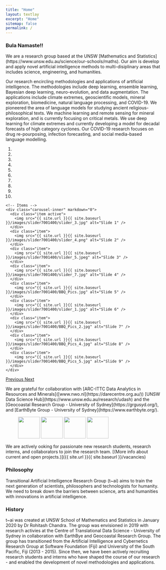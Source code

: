```yaml
---
title: "Home"
layout: textlay
excerpt: "Home"
sitemap: false
permalink: /
---
```


### Bula Namaste!!

<p>
We are a  research group  based at the  UNSW [Mathematics and Statistics](https://www.unsw.edu.au/science/our-schools/maths). Our aim is develop and apply novel artificial intelligence methods to multi-disiplinary areas that includes science, engineering, and humanities.  
</p>

<p>
Our research encircling methodologies and applications of artificial intelligence. The methodologies include  deep learning, ensemble learning, Bayesian deep learning, neuro-evolution, and data augmentation. The applications include climate extremes, geoscientific models, mineral exploration, biomedicine, natural language processing, and  COVID-19. We pioneered the area of language models for studying ancient religious-philosophical texts.  We machine learning and remote sensing for mineral exploration, and is currently focusing on critical metals. We use  deep learning for climate extremes and currently developing a model for decadal forecasts of high category cyclones. Our COVID-19 research  focuses on drug re-pourposing, infection forecasting, and social media-based language modelling.
</p>


 

<div markdown="0" id="carousel" class="carousel slide" data-ride="carousel" data-interval="4000" data-pause="hover" >
    <!-- Menu -->
    <ol class="carousel-indicators"> 
        <li data-target="#carousel" data-slide-to="0" class="active"></li>
        <li data-target="#carousel" data-slide-to="1"></li>
        <li data-target="#carousel" data-slide-to="2"></li>
        <li data-target="#carousel" data-slide-to="3"></li>
        <li data-target="#carousel" data-slide-to="4"></li> 
        <li data-target="#carousel" data-slide-to="5"></li> 
        <li data-target="#carousel" data-slide-to="6"></li> 
        <li data-target="#carousel" data-slide-to="7"></li> 
        <li data-target="#carousel" data-slide-to="8"></li> 
        <li data-target="#carousel" data-slide-to="9"></li>
    </ol>

    <!-- Items -->
    <div class="carousel-inner" markdown="0">
      <div class="item active"> 
        <img src="{{ site.url }}{{ site.baseurl }}/images/slider7001400/slider_3.jpg" alt="Slide 1" />
      </div>
      <div class="item">
        <img src="{{ site.url }}{{ site.baseurl }}/images/slider7001400/slider_4.png" alt="Slide 2" />
      </div>       
      <div class="item">
        <img src="{{ site.url }}{{ site.baseurl }}/images/slider7001400/slider_5.jpeg" alt="Slide 3" />
      </div>
      <div class="item">
        <img src="{{ site.url }}{{ site.baseurl }}/images/slider7001400/slider_7.jpg" alt="Slide 4" />
      </div> 
      <div class="item">
        <img src="{{ site.url }}{{ site.baseurl }}/images/slider7001400/BBQ_Pics.jpg" alt="Slide 5" />
      </div> 
      <div class="item">
        <img src="{{ site.url }}{{ site.baseurl }}/images/slider7001400/slider_1.jpg" alt="Slide 6" />
      </div> 
      <div class="item">
        <img src="{{ site.url }}{{ site.baseurl }}/images/slider7001400/BBQ_Pics_2.jpg" alt="Slide 7" />
      </div> 
      <div class="item">
        <img src="{{ site.url }}{{ site.baseurl }}/images/slider7001400/BBQ_Pics_4.jpg" alt="Slide 8" />
      </div> 
      <div class="item">
        <img src="{{ site.url }}{{ site.baseurl }}/images/slider7001400/BBQ_Pics_5.jpg" alt="Slide 9" />
      </div> 
    </div>
  <a class="left carousel-control" href="#carousel" role="button" data-slide="prev">
    <span class="glyphicon glyphicon-chevron-left" aria-hidden="true"></span>
    <span class="sr-only">Previous</span>
  </a>
  <a class="right carousel-control" href="#carousel" role="button" data-slide="next">
    <span class="glyphicon glyphicon-chevron-right" aria-hidden="true"></span>
    <span class="sr-only">Next</span>
  </a>
</div>

<p>
We are grateful for collaboration with [ARC-ITTC Data Analytics in Resources and Minerals]([www.nwo.nl](https://darecentre.org.au/)) [UNSW Data Science Hub](https://www.unsw.edu.au/research/udash) and the [Geocoastal Research Group - University of Sydney](https://grgusyd.org/), and  [EarthByte Group - University of Sydney](https://www.earthbyte.org/).
</p>

<figure class="fourth">
  <img src="{{ site.url }}{{ site.baseurl }}/images/logopic/Logo_DARE.png" style="height: 70px">
  <img src="{{ site.url }}{{ site.baseurl }}/images/logopic/Logo_UDASH.jpg" style="height: 70px">
  <img src="{{ site.url }}{{ site.baseurl }}/images/logopic/Logo_GeoCoastal.png" style="height: 70px">
  <img src="{{ site.url }}{{ site.baseurl }}/images/logopic/Logo_EarthByte.png" style="height: 70px">
</figure>

<p>
We are actively ooking for passionate new research students, research interns, and collaborators to join the research team. [(More info about current and open projects.)]({{ site.url }}{{ site.baseurl }}/vacancies)  
</p>

### Philosophy

Transitional  Artificial Intelligence Research Group (t~ai) aims to train the next generation of scientists, philosophers and technologists for humanity.  We need to break down the barriers between  science, arts and humanities  with innovations in artificial intelligence. 

### History

t~ai was created at UNSW School of Mathematics and Statistics in January 2020 by Dr Rohitash Chandra. The  group was envisioned  in 2019   with research activies at the Centre of Translational Data Science - University of Sydney in collaboration with EarthBye and Geocoastal Research Group. The group has transitioned from the Artificial Intelligence and Cybernetics Research Group at Software Foundation (Fiji) and University of the South Pacific, Fiji (2013 - 2015).  Since then, we have been actively recruiting research students and interns who have shaped the course of our research - and enabled the development of novel methodologies and applications. 
